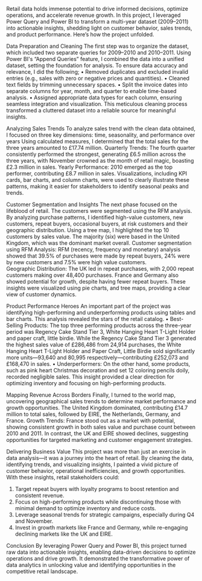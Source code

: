 Retail data holds immense potential to drive informed decisions, optimize operations, and accelerate revenue growth. In this project, I leveraged Power Query and Power BI to transform a multi-year dataset (2009–2011) into actionable insights, shedding light on customer behavior, sales trends, and product performance. Here’s how the project unfolded.

Data Preparation and Cleaning
The first step was to organize the dataset, which included two separate queries for 2009–2010 and 2010–2011. Using Power BI's “Append Queries” feature, I combined the data into a unified dataset, setting the foundation for analysis. 
To ensure data accuracy and relevance, I did the following;
•	Removed duplicates and excluded invalid entries (e.g., sales with zero or negative prices and quantities).
•	Cleaned text fields by trimming unnecessary spaces.
•	Split the invoice dates into separate columns for year, month, and quarter to enable time-based analysis.
•	Assigned appropriate data types for each column, ensuring seamless integration and visualization.
This meticulous cleaning process transformed a cluttered dataset into a reliable source for meaningful insights.

Analyzing Sales Trends
To analyze sales trend with the clean data obtained, I focused on three key dimensions: time, seasonality, and performance over years
Using calculated measures, I determined that the total sales for the three years amounted to £17.74 million. 
Quarterly Trends: The fourth quarter consistently performed the strongest, generating £6.5 million across the three years, with November crowned as the month of retail magic, boasting £2.3 million in sales.
Yearly Performance: 2010 emerged as the top performer, contributing £8.7 million in sales.
Visualizations, including KPI cards, bar charts, and column charts, were used to clearly illustrate these patterns, making it easier for stakeholders to identify seasonal peaks and trends.


Customer Segmentation and Insights
The next phase focused on the lifeblood of retail. The customers were segmented using the RFM analysis. By analyzing purchase patterns, I identified high-value customers, new customers, repeat buyers, occasional buyers, at risk customers and their geographic distribution.
Using a tree map, I highlighted the top 10 customers by sales value. The majority (six) were based in the United Kingdom, which was the dominant market overall.
Customer segmentation using RFM Analysis: RFM (recency, frequency and monetary)  analysis showed that 39.5% of purchases were made by repeat buyers, 24% were by new customers and 7.5% were high value customers.    
Geographic Distribution: The UK led in repeat purchases, with 2,000 repeat customers making over 48,400 purchases. France and Germany also showed potential for growth, despite having fewer repeat buyers.
These insights were visualized using pie charts, and tree maps, providing a clear view of customer dynamics.

Product Performance Heroes
An important part of the project was identifying high-performing and underperforming products using tables and bar charts. This analysis revealed the stars of the retail catalog.
•	Best-Selling Products: The top three performing products across the three-year period was Regency Cake Stand Tier 3, White Hanging Heart T-Light Holder and paper craft, little birdie. While the Regency Cake Stand Tier 3 generated the highest sales value of £286,486 from 24,914 purchases, the White Hanging Heart T-Light Holder and Paper Craft, Little Birdie sold significantly more units—93,640 and 80,995 respectively—contributing £252,073 and £168,470 in sales.
•	Underperformers: On the other hand, some products, such as pink heart Christmas decoration and set 12 coloring pencils doily, recorded negligible sales.
This insight provided a clear direction for optimizing inventory and focusing on high-performing products.

Mapping Revenue Across Borders
Finally, I turned to the world map, uncovering geographical sales trends to determine market performance and growth opportunities. 
The United Kingdom dominated, contributing £14.7 million to total sales, followed by EIRE, the Netherlands, Germany, and France.
Growth Trends: France stood out as a market with potential, showing consistent growth in both sales value and purchase count between 2010 and 2011. In contrast, the UK and EIRE showed declines, suggesting opportunities for targeted marketing and customer engagement strategies.

Delivering Business Value
This project was more than just an exercise in data analysis—it was a journey into the heart of retail. By cleaning the data, identifying trends, and visualizing insights, I painted a vivid picture of customer behavior, operational inefficiencies, and growth opportunities.
With these insights, retail stakeholders could:
1.	Target repeat buyers with loyalty programs to boost retention and consistent revenue.
2.	Focus on high-performing products while discontinuing those with minimal demand to optimize inventory and reduce costs.
3.	Leverage seasonal trends for strategic campaigns, especially during Q4 and November.
4.	Invest in growth markets like France and Germany, while re-engaging declining markets like the UK and EIRE.

Conclusion
By leveraging Power Query and Power BI, this project turned raw data into actionable insights, enabling data-driven decisions to optimize operations and drive growth. It demonstrated the transformative power of data analytics in unlocking value and identifying opportunities in the competitive retail landscape.
